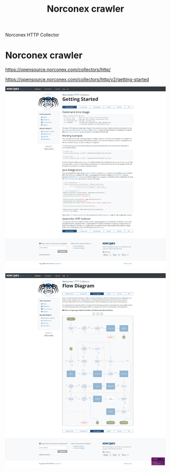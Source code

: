 ﻿---
layout: post
title:  Norconex crawler 
categories: [Norconex, crawler, oss]
tags: [ Norconex, crawler, oss]
--- 
Norconex HTTP Collector 

# Norconex crawler 

<https://opensource.norconex.com/collectors/http/>


<https://opensource.norconex.com/collectors/http/v2/getting-started>

![2020 11 22 Capture042 Opensource.Norconex.Com](../pic/2020-11-22Capture042-opensource.norconex.com.png)

![2020 11 22 Capture045 Opensource.Norconex.Com](../pic/2020-11-22Capture045-opensource.norconex.com.png)

